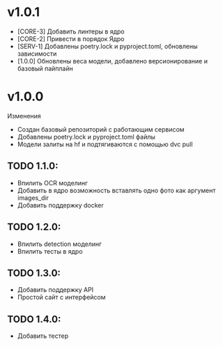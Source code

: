 # v1.0.1

* [CORE-3] Добавить линтеры в ядро
* [CORE-2] Привести в порядок Ядро
* [SERV-1] Добавлены poetry.lock и pyproject.toml, обновлены зависимости
* [1.0.0] Обновлены веса модели, добавлено версионирование и базовый пайплайн

# v1.0.0

Изменения

* Создан базовый репозиторий с работающим сервисом
* Добавлены poetry.lock и pyproject.toml файлы
* Модели залиты на hf и подтягиваются с помощью dvc pull

## TODO 1.1.0:

* Впилить OCR моделинг
* Добавить в ядро возможность вставлять одно фото как аргумент images_dir
* Добавить поддержку docker

## TODO 1.2.0:

* Впилить detection моделинг
* Впилить тесты в ядро

## TODO 1.3.0:

* Добавить поддержку API
* Простой сайт с интерфейсом

## TODO 1.4.0:

* Добавить тестер

